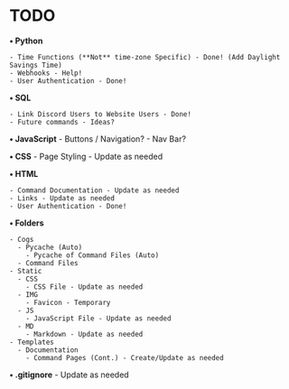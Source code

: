 # TODO
**• Python**

    - Time Functions (**Not** time-zone Specific) - Done! (Add Daylight Savings Time)
    - Webhooks - Help!
    - User Authentication - Done!
**• SQL**

    - Link Discord Users to Website Users - Done!
    - Future commands - Ideas?
**• JavaScript**
    - Buttons / Navigation? - Nav Bar?

**• CSS**
    - Page Styling - Update as needed

**• HTML**

    - Command Documentation - Update as needed
    - Links - Update as needed
    - User Authentication - Done!

**• Folders**

    - Cogs
      - Pycache (Auto)
        - Pycache of Command Files (Auto)
      - Command Files
    - Static
      - CSS
        - CSS File - Update as needed
      - IMG
        - Favicon - Temporary
      - JS
        - JavaScript File - Update as needed
      - MD
        - Markdown - Update as needed
    - Templates
      - Documentation
        - Command Pages (Cont.) - Create/Update as needed
**• .gitignore**
    - Update as needed